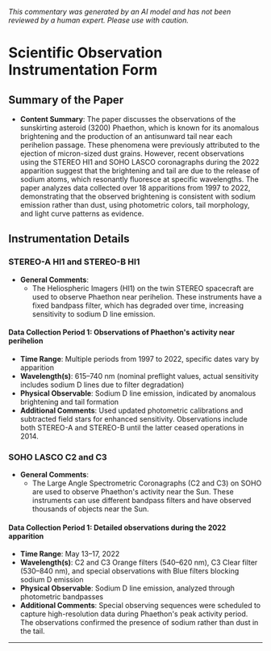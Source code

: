 _This commentary was generated by an AI model and has not been reviewed by a human expert. Please use with caution._

# Scientific Observation Instrumentation Form

## Summary of the Paper
- **Content Summary**: The paper discusses the observations of the sunskirting asteroid (3200) Phaethon, which is known for its anomalous brightening and the production of an antisunward tail near each perihelion passage. These phenomena were previously attributed to the ejection of micron-sized dust grains. However, recent observations using the STEREO HI1 and SOHO LASCO coronagraphs during the 2022 apparition suggest that the brightening and tail are due to the release of sodium atoms, which resonantly fluoresce at specific wavelengths. The paper analyzes data collected over 18 apparitions from 1997 to 2022, demonstrating that the observed brightening is consistent with sodium emission rather than dust, using photometric colors, tail morphology, and light curve patterns as evidence.

## Instrumentation Details

### STEREO-A HI1 and STEREO-B HI1
- **General Comments**:
   - The Heliospheric Imagers (HI1) on the twin STEREO spacecraft are used to observe Phaethon near perihelion. These instruments have a fixed bandpass filter, which has degraded over time, increasing sensitivity to sodium D line emission.

#### Data Collection Period 1: Observations of Phaethon's activity near perihelion
- **Time Range**: Multiple periods from 1997 to 2022, specific dates vary by apparition
- **Wavelength(s)**: 615–740 nm (nominal preflight values, actual sensitivity includes sodium D lines due to filter degradation)
- **Physical Observable**: Sodium D line emission, indicated by anomalous brightening and tail formation
- **Additional Comments**: Used updated photometric calibrations and subtracted field stars for enhanced sensitivity. Observations include both STEREO-A and STEREO-B until the latter ceased operations in 2014.

### SOHO LASCO C2 and C3
- **General Comments**:
   - The Large Angle Spectrometric Coronagraphs (C2 and C3) on SOHO are used to observe Phaethon's activity near the Sun. These instruments can use different bandpass filters and have observed thousands of objects near the Sun.

#### Data Collection Period 1: Detailed observations during the 2022 apparition
- **Time Range**: May 13–17, 2022
- **Wavelength(s)**: C2 and C3 Orange filters (540–620 nm), C3 Clear filter (530–840 nm), and special observations with Blue filters blocking sodium D emission
- **Physical Observable**: Sodium D line emission, analyzed through photometric bandpasses
- **Additional Comments**: Special observing sequences were scheduled to capture high-resolution data during Phaethon's peak activity period. The observations confirmed the presence of sodium rather than dust in the tail.

---
